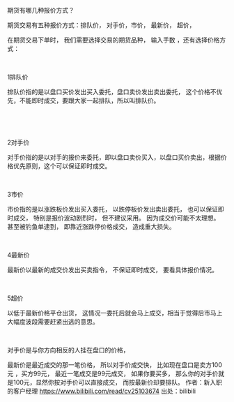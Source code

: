 <!--
 * @Author: guanjiajun www.guanjiajun@ewake.com
 * @Date: 2023-07-21 08:58:13
 * @LastEditors: guanjiajun www.guanjiajun@ewake.com
 * @LastEditTime: 2023-07-21 08:58:38
 * @FilePath: \studys\programming\量化，数据分析\金融基础\期货.md
 * @Description: 这是默认设置,请设置`customMade`, 打开koroFileHeader查看配置 进行设置: https://github.com/OBKoro1/koro1FileHeader/wiki/%E9%85%8D%E7%BD%AE
-->
期货有哪几种报价方式？

期货交易有五种报价方式：排队价， 对手价，市价， 最新价， 超价，

在期货交易下单时， 我们需要选择交易的期货品种， 输入手数 ，还有选择价格方式：

 

1排队价

排队价指的是以盘口买价发出买入委托，盘口卖价发出卖出委托， 这个价格不优先，不能即时成交，要跟大家一起排队，所以叫排队价。

 

 

2对手价

对手价指的是以对手的报价来委托，即以盘口卖价买入，以盘口买价卖出，根据价格优先原则，这个可以保证即时成交。

 

3市价

市价指的是以涨跌板价发出买入委托， 以跌停板价发出卖出委托， 也可以保证即时成交， 特别是报价波动剧烈时， 但不建议采用。 因为成交价可能不太理想。 甚至被钓鱼单逮到， 即靠近涨跌停价格成交， 造成重大损失。

 

4最新价

最新价以最新的成交价发出买卖指令， 不保证即时成交， 要看具体报价情况。

 

5超价

以低于最新价格平仓出货， 这情况一委托后就会马上成交，相当于觉得后市马上大幅度波段需要赶紧出逃的意思。

 

对手价是与你方向相反的人挂在盘口的价格，

最新价是最近成交的那一笔价格， 所以对手价成交快， 比如现在盘口是卖方100元 ，买方99元， 最近一笔成交是99元成交， 如果你要买多， 那么你的对手价就是100元，显然你按对手价可以直接成交， 而按最新价却要排队。 作者：新入职的客户经理 https://www.bilibili.com/read/cv25103674 出处：bilibili